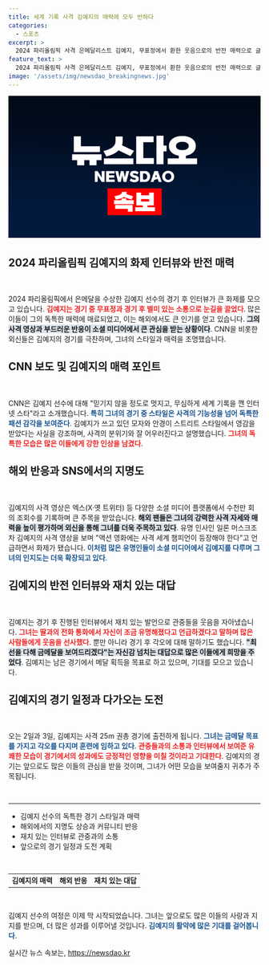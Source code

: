 ```yaml
---
title: 세계 기록 사격 김예지의 매력에 모두 반하다
categories:
  - 스포츠
excerpt: >
  2024 파리올림픽 사격 은메달리스트 김예지, 무표정에서 환한 웃음으로의 반전 매력으로 글로벌 스타로 떠올랐다! CNN에서 극찬한 그녀의 스타일과 경기 영상은 SNS에서 폭발적인 반응을 얻고 있다.
feature_text: >
  2024 파리올림픽 사격 은메달리스트 김예지, 무표정에서 환한 웃음으로의 반전 매력으로 글로벌 스타로 떠올랐다! CNN에서 극찬한 그녀의 스타일과 경기 영상은 SNS에서 폭발적인 반응을 얻고 있다.
image: '/assets/img/newsdao_breakingnews.jpg'
---
```


<p><img src="/assets/img/newsdao_breakingnews.jpg" alt="cryptoinkorea 속보" /></p>

<h2 data-ke-size="size26">2024 파리올림픽 김예지의 화제 인터뷰와 반전 매력</h2>

<p data-ke-size="size16">&nbsp;</p>

<p>2024 파리올림픽에서 은메달을 수상한 김예지 선수의 경기 후 인터뷰가 큰 화제를 모으고 있습니다. <b><span style="color: #ee2323;">김예지는 경기 중 무표정과 경기 후 별미 있는 소통으로 눈길을 끌었다</span></b>. 많은 이들이 그의 독특한 매력에 매료되었고, 이는 해외에서도 큰 인기를 얻고 있습니다. <b><span style="background-color: #21538527;">그의 사격 영상과 부드러운 반응이 소셜 미디어에서 큰 관심을 받는 상황이다</span></b>. CNN을 비롯한 외신들은 김예지의 경기를 극찬하며, 그녀의 스타일과 매력을 조명했습니다.</p>

<h2 data-ke-size="size26">CNN 보도 및 김예지의 매력 포인트</h2>

<p data-ke-size="size16">&nbsp;</p>

<p>CNN은 김예지 선수에 대해 "믿기지 않을 정도로 멋지고, 무심하게 세계 기록을 깬 인터넷 스타"라고 소개했습니다. <b><span style="color: #1a5490;">특히 그녀의 경기 중 스타일은 사격의 기능성을 넘어 독특한 패션 감각을 보여준다</span></b>. 김예지가 쓰고 있던 모자와 안경이 스트리트 스타일에서 영감을 받았다는 사실을 강조하며, 사격의 분위기와 잘 어우러진다고 설명했습니다. <b><span style="color: #ee2323;">그녀의 독특한 모습은 많은 이들에게 강한 인상을 남겼다</span></b>.</p>

<h2 data-ke-size="size26">해외 반응과 SNS에서의 지명도</h2>

<p data-ke-size="size16">&nbsp;</p>

<p>김예지의 사격 영상은 엑스(X·옛 트위터) 등 다양한 소셜 미디어 플랫폼에서 수천만 회의 조회수를 기록하며 큰 주목을 받았습니다. <b><span style="background-color: #21538527;">해외 팬들은 그녀의 강력한 사격 자세와 매력을 높이 평가하며 외신을 통해 그녀를 더욱 주목하고 있다</span></b>. 유명 인사인 일론 머스크조차 김예지의 사격 영상을 보며 "액션 영화에는 사격 세계 챔피언이 등장해야 한다"고 언급하면서 화제가 됐습니다. <b><span style="color: #1a5490;">이처럼 많은 유명인들이 소셜 미디어에서 김예지를 다루며 그녀의 인지도는 더욱 확장되고 있다</span></b>.</p>

<h2 data-ke-size="size26">김예지의 반전 인터뷰와 재치 있는 대답</h2>

<p data-ke-size="size16">&nbsp;</p>

<p>김예지는 경기 후 진행된 인터뷰에서 재치 있는 발언으로 관중들을 웃음을 자아냈습니다. <b><span style="color: #ee2323;">그녀는 딸과의 전화 통화에서 자신이 조금 유명해졌다고 언급하겠다고 말하며 많은 사람들에게 웃음을 선사했다</span></b>. 뿐만 아니라 경기 후 각오에 대해 말하기도 했습니다. <b><span style="background-color: #21538527;">"최선을 다해 금메달을 보여드리겠다"는 자신감 넘치는 대답으로 많은 이들에게 희망을 주었다</span></b>. 김예지는 남은 경기에서 메달 획득을 목표로 하고 있으며, 기대를 모으고 있습니다.</p>

<h2 data-ke-size="size26">김예지의 경기 일정과 다가오는 도전</h2>

<p data-ke-size="size16">&nbsp;</p>

<p>오는 2일과 3일, 김예지는 사격 25m 권총 경기에 출전하게 됩니다. <b><span style="color: #1a5490;">그녀는 금메달 목표를 가지고 각오를 다지며 훈련에 임하고 있다</span></b>. <b><span style="color: #ee2323;">관중들과의 소통과 인터뷰에서 보여준 유쾌한 모습이 경기에서의 성과에도 긍정적인 영향을 미칠 것이라고 기대한다</span></b>. 김예지의 경기는 앞으로도 많은 이들의 관심을 받을 것이며, 그녀가 어떤 모습을 보여줄지 귀추가 주목됩니다.</p>

<p data-ke-size="size16">&nbsp;</p>

<hr>

<ul>
    <li>김예지 선수의 독특한 경기 스타일과 매력</li>
    <li>해외에서의 지명도 상승과 커뮤니티 반응</li>
    <li>재치 있는 인터뷰로 관중과의 소통</li>
    <li>앞으로의 경기 일정과 도전 계획</li>
</ul>

<p data-ke-size="size16">&nbsp;</p>

<table style="width: 100%;">
    <tr>
        <td style="text-align: center; height: 17px;"><b>김예지의 매력</b></td>
        <td style="text-align: center; height: 17px;"><b>해외 반응</b></td>
        <td style="text-align: center; height: 17px;"><b>재치 있는 대답</b></td>
    </tr>
</table>

<p data-ke-size="size16">&nbsp;</p>

<p>김예지 선수의 여정은 이제 막 시작되었습니다. 그녀는 앞으로도 많은 이들의 사랑과 지지를 받으며, 더 많은 성과를 이루어낼 것입니다. <b><span style="color: #1a5490;">김예지의 활약에 많은 기대를 걸어봅니다</span></b>.</p>
실시간 뉴스 속보는, <a href="https://newsdao.kr" rel="dofollow">https://newsdao.kr</a>


